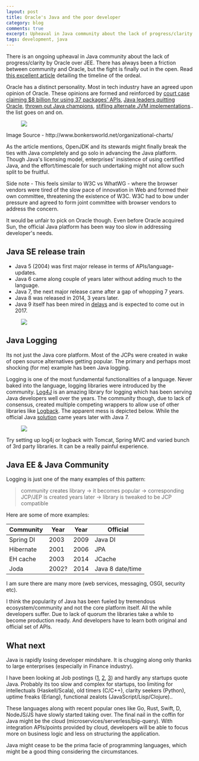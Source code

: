 ```yaml
---
layout: post
title: Oracle's Java and the poor developer
category: blog
comments: true
excerpt: Upheaval in Java community about the lack of progress/clarity by Oracle over JEE
tags: development, java
---
```


There is an ongoing upheaval in Java community about the lack of progress/clarity by Oracle over JEE. 
There has always been a friction between community and Oracle, but the fight is finally out in the open. 
Read [this excellent article](http://arstechnica.com/information-technology/2016/07/how-oracles-business-as-usual-is-threatening-to-kill-java/) detailing the timeline of the ordeal.  

Oracle has a distinct personality. Most in tech industry have an agreed upon opinion of Oracle. 
These opinions are formed and reinforced by [court case claiming $8 billion for using 37 packages' APIs](http://arstechnica.com/tech-policy/2016/03/oracle-will-seek-a-staggering-9-3-billion-in-2nd-trial-against-google/), 
[Java leaders quitting Oracle](http://www.eweek.com/c/a/Application-Development/Java-Creator-James-Gosling-Why-I-Quit-Oracle-813517), 
[thrown out Java champions](https://www.infoq.com/news/2015/09/oracle-purges-java-evangelists),
[stifling alternate JVM implementations](http://arstechnica.com/information-technology/2010/10/ibm-joins-openjdk-as-oracle-shuns-apache-harmony/).. the list goes on and on. 

 <figure>
     <a href="http://www.bonkersworld.net/organizational-charts/"><img src="{{ site.url }}/images/blog/oracle_chart.png"></a>
 </figure> 
Image Source - http://www.bonkersworld.net/organizational-charts/

As the article mentions, OpenJDK and its stewards might finally break the ties with Java completely and go solo in advancing the Java platform. 
Though Java's licensing model, enterprises' insistence of using certified Java, and the effort/timescale for such undertaking might not allow such split to be fruitful.     

Side note - This feels similar to W3C vs WhatWG - where the browser vendors were tired of the slow pace of innovation in Web and formed their own committee, 
threatening the existence of W3C. W3C had to bow under pressure and agreed to form joint committee with browser vendors to address the concern. 

It would be unfair to pick on Oracle though. Even before Oracle acquired Sun, the official Java platform has been way too slow in addressing developer's needs.

## Java SE release train

- Java 5 (2004) was first major release in terms of APIs/language-updates.   
- Java 6 came along couple of years later without adding much to the language.    
- Java 7, the next major release came after a gap of whopping 7 years.   
- Java 8 was released in 2014, 3 years later.  
- Java 9 itself has been mired in [delays](https://dzone.com/articles/oracle-announces-jigsaw-delays-push-java-9-launch) and is expected to come out in 2017.  

 <figure>
     <a href="{{ site.url }}/images/blog/java_timeline.png"><img src="{{ site.url }}/images/blog/java_timeline.png"></a>
 </figure> 

## Java Logging

Its not just the Java core platform. Most of the JCPs were created in wake of open source alternatives getting popular. 
The primary and perhaps most shocking (for me) example has been Java logging.   

Logging is one of the most fundamental functionalities of a language. Never baked into the language, logging libraries were introduced by the community. 
[Log4J](http://logging.apache.org/log4j) is an amazing library for logging which has been serving Java developers well over the years. 
The community though, due to lack of consensus, created multiple competing wrappers to allow use of other libraries like [Logback](http://logback.qos.ch). 
The apparent mess is depicted below. While the official Java [solution](http://docs.oracle.com/javase/7/docs/technotes/guides/logging/) came years later with Java 7.

 <figure>
     <a href="{{ site.url }}/images/blog/logging.png"><img src="{{ site.url }}/images/blog/logging.png"></a>
 </figure> 

Try setting up log4j or logback with Tomcat, Spring MVC and varied bunch of 3rd party libraries. It can be a really painful experience. 
 
## Java EE & Java Community

Logging is just one of the many examples of this pattern: 

> community creates library -> it becomes popular -> corresponding JCP/JEP is created years later -> library is tweaked to be JCP compatible 

Here are some of more examples: 

| Community | Year  | Year | Official         |
|-----------|-------|------|------------------|
| Spring DI | 2003  | 2009 | Java DI          |
| Hibernate | 2001  | 2006 | JPA              |
| EH cache  | 2003  | 2014 | JCache           |
| Joda      | 2002? | 2014 | Java 8 date/time |

I am sure there are many more (web services, messaging, OSGI, security etc). 

I think the popularity of Java has been fueled by tremendous ecosystem/community and not the core platform itself. 
All the while developers suffer. Due to lack of quorum the libraries take a while to become production ready. 
And developers have to learn both original and official set of APIs.  
    
## What next

Java is rapidly losing developer mindshare. It is chugging along only thanks to large enterprises (especially in Finance industry).  

I have been looking at Job postings ([1](http://stackoverflow.com/jobs?allowsremote=true), [2](https://remoteok.io/), [3](https://weworkremotely.com/)) and hardly any startups quote Java.
Probably its too slow and complex for startups, too limiting for intellectuals (Haskell/Scala), old timers (C/C++), clarity seekers (Python), uptime freaks (Erlang), functional zealots (JavaScript/Lisp/Clojure)..  

These languages along with recent popular ones like Go, Rust, Swift, D, NodeJS/JS have slowly started taking over.
The final nail in the coffin for Java might be the cloud (microservices/serverless/big-query). 
With integration APIs/points provided by cloud, developers will be able to focus more on business logic and less on structuring the application.  

Java might cease to be the prima facie of programming languages, which might be a good thing considering the circumstances. 
